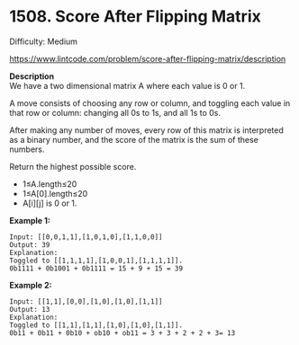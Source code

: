 # 1508. Score After Flipping Matrix

Difficulty: Medium

https://www.lintcode.com/problem/score-after-flipping-matrix/description

**Description**  
We have a two dimensional matrix A where each value is 0 or 1.

A move consists of choosing any row or column, and toggling each value in that row or column: changing all 0s to 1s, and all 1s to 0s.

After making any number of moves, every row of this matrix is interpreted as a binary number, and the score of the matrix is the sum of these numbers.

Return the highest possible score.
​
* 1≤A.length≤20
* 1≤A[0].length≤20
* A[i][j] is 0 or 1.

**Example 1:**
```
Input: [[0,0,1,1],[1,0,1,0],[1,1,0,0]]
Output: 39
Explanation:
Toggled to [[1,1,1,1],[1,0,0,1],[1,1,1,1]].
0b1111 + 0b1001 + 0b1111 = 15 + 9 + 15 = 39
```

**Example 2:**
```
Input: [[1,1],[0,0],[1,0],[1,0],[1,1]]
Output: 13
Explanation:
Toggled to [[1,1],[1,1],[1,0],[1,0],[1,1]].
0b11 + 0b11 + 0b10 + ob10 + ob11 = 3 + 3 + 2 + 2 + 3= 13
```
